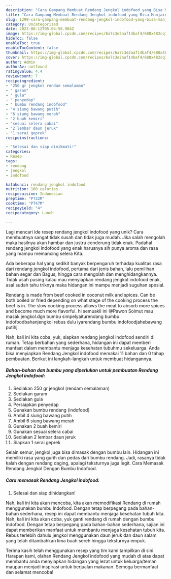 ```yaml
---
description: "Cara Gampang Membuat Rendang Jengkol indofood yang Bisa Manjain Lidah"
title: "Cara Gampang Membuat Rendang Jengkol indofood yang Bisa Manjain Lidah"
slug: 1299-cara-gampang-membuat-rendang-jengkol-indofood-yang-bisa-manjain-lidah
category: Uncategorized
date: 2022-08-12T05:04:58.984Z
image: https://img-global.cpcdn.com/recipes/6a7c3e2aaf14baf4/680x482cq70/rendang-jengkol-indofood-foto-resep-utama.jpg
hideToc: false
enableToc: true
enableTocContent: false
thumbnail: https://img-global.cpcdn.com/recipes/6a7c3e2aaf14baf4/680x482cq70/rendang-jengkol-indofood-foto-resep-utama.jpg
cover: https://img-global.cpcdn.com/recipes/6a7c3e2aaf14baf4/680x482cq70/rendang-jengkol-indofood-foto-resep-utama.jpg
author: Admin
authorAv: notfound
ratingvalue: 4.4
reviewcount: 7
recipeingredient:
- "250 gr jengkol rendam semalaman"
- " garam"
- " gula"
- " penyedap"
- " bumbu rendang indofood"
- "4 siung bawang putih"
- "6 siung bawang merah"
- "2 buah kemiri"
- "sesuai selera cabai"
- "2 lembar daun jeruk"
- "1 serai geprek"
recipeinstructions:

- "Selesai dan siap dinikmati!"
categories:
- Resep
tags:
- rendang
- jengkol
- indofood

katakunci: rendang jengkol indofood 
nutrition: 160 calories
recipecuisine: Indonesian
preptime: "PT32M"
cooktime: "PT47M"
recipeyield: "4"
recipecategory: Lunch

---
```





Lagi mencari ide resep rendang jengkol indofood yang unik? Cara membuatnya sangat tidak susah dan tidak juga mudah. Jika salah mengolah maka hasilnya akan hambar dan justru cenderung tidak enak. Padahal rendang jengkol indofood yang enak harusnya sih punya aroma dan rasa yang mampu memancing selera Kita.





Ada beberapa hal yang sedikit banyak berpengaruh terhadap kualitas rasa dari rendang jengkol indofood, pertama dari jenis bahan, lalu pemilihan bahan segar dan Bagus, hingga cara mengolah dan menghidangkannya. Tidak usah pusing kalau mau menyiapkan rendang jengkol indofood enak,      asal sudah tahu triknya maka hidangan ini mampu menjadi suguhan spesial.














Rendang is made from beef cooked in coconut milk and spices. Can be both boiled or fried depending on what stage of the cooking process the beef is in. The slow cooking process allows the meat to absorb more spices and become much more flavorful. hi semuakli ini @Pawon Soimut mau masak jengkol.dgn bumbu simpelyaiturendang bumbu indofoodbahanjengkol rebus dulu iyarendang bumbu indofoodjahebawang putihj.






Nah, kali ini kita coba, yuk, siapkan rendang jengkol indofood sendiri di rumah. Tetap berbahan yang sederhana, hidangan ini dapat memberi manfaat dalam membantu menjaga kesehatan tubuhmu sekeluarga. Anda bisa menyiapkan Rendang Jengkol indofood memakai 11 bahan dan 0 tahap pembuatan. Berikut ini langkah-langkah untuk membuat hidangannya.

<!--inarticleads1-->

##### Bahan-bahan dan bumbu yang diperlukan untuk pembuatan Rendang Jengkol indofood:

1. Sediakan 250 gr jengkol (rendam semalaman)
1. Sediakan  garam
1. Sediakan  gula
1. Persiapkan  penyedap
1. Gunakan  bumbu rendang (indofood)
1. Ambil 4 siung bawang putih
1. Ambil 6 siung bawang merah
1. Gunakan 2 buah kemiri
1. Gunakan sesuai selera cabai
1. Sediakan 2 lembar daun jeruk
1. Siapkan 1 serai geprek


Selain semur, jengkol juga bisa dimasak dengan bumbu lain. Hidangan ini memiliki rasa yang gurih dan pedas dari bumbu rendang. Jadi, rasanya tidak kalah dengan rendang daging, apalagi teksturnya juga legit. Cara Memasak Rendang Jengkol Dengan Bumbu Indofood. 

<!--inarticleads2-->

##### Cara memasak Rendang Jengkol indofood:


1. Selesai dan siap dihidangkan!

Nah, kali ini kita akan mencoba, kita akan memodifikasi Rendang di rumah menggunakan bumbu Indofood. Dengan tetap berpegang pada bahan-bahan sederhana, resep ini dapat membantu menjaga kesehatan tubuh kita. Nah, kali ini kita akan coba, yuk ganti rendang di rumah dengan bumbu indofood. Dengan tetap berpegang pada bahan-bahan sederhana, sajian ini dapat memberikan manfaat untuk membantu menjaga kesehatan tubuh kita. Rebus terlebih dahulu jengkol menggunakan daun jeruk dan daun salam yang telah ditambahkan lima buah sereh hingga teksturnya empuk. 

Terima kasih telah menggunakan resep yang tim kami tampilkan di sini. Harapan kami, olahan Rendang Jengkol indofood yang mudah di atas dapat membantu anda menyiapkan hidangan yang lezat untuk keluarga/teman maupun menjadi inspirasi untuk berjualan makanan. Semoga bermanfaat dan selamat mencoba!
